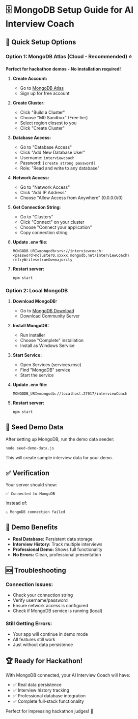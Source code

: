 # 🗄️ MongoDB Setup Guide for AI Interview Coach

## 🚀 Quick Setup Options

### Option 1: MongoDB Atlas (Cloud - Recommended) ⭐

**Perfect for hackathon demos - No installation required!**

1. **Create Account:**
   - Go to [MongoDB Atlas](https://www.mongodb.com/cloud/atlas)
   - Sign up for free account

2. **Create Cluster:**
   - Click "Build a Cluster"
   - Choose "M0 Sandbox" (Free tier)
   - Select region closest to you
   - Click "Create Cluster"

3. **Database Access:**
   - Go to "Database Access"
   - Click "Add New Database User"
   - Username: `interviewcoach`
   - Password: `[create strong password]`
   - Role: "Read and write to any database"

4. **Network Access:**
   - Go to "Network Access"
   - Click "Add IP Address"
   - Choose "Allow Access from Anywhere" (0.0.0.0/0)

5. **Get Connection String:**
   - Go to "Clusters"
   - Click "Connect" on your cluster
   - Choose "Connect your application"
   - Copy connection string

6. **Update .env file:**
   ```env
   MONGODB_URI=mongodb+srv://interviewcoach:<password>@cluster0.xxxxx.mongodb.net/interviewCoach?retryWrites=true&w=majority
   ```

7. **Restart server:**
   ```bash
   npm start
   ```

### Option 2: Local MongoDB

1. **Download MongoDB:**
   - Go to [MongoDB Download](https://www.mongodb.com/try/download/community)
   - Download Community Server

2. **Install MongoDB:**
   - Run installer
   - Choose "Complete" installation
   - Install as Windows Service

3. **Start Service:**
   - Open Services (services.msc)
   - Find "MongoDB" service
   - Start the service

4. **Update .env file:**
   ```env
   MONGODB_URI=mongodb://localhost:27017/interviewCoach
   ```

5. **Restart server:**
   ```bash
   npm start
   ```

## 🌱 Seed Demo Data

After setting up MongoDB, run the demo data seeder:

```bash
node seed-demo-data.js
```

This will create sample interview data for your demo.

## ✅ Verification

Your server should show:
```
✅ Connected to MongoDB
```

Instead of:
```
⚠️ MongoDB connection failed
```

## 🎯 Demo Benefits

- **Real Database:** Persistent data storage
- **Interview History:** Track multiple interviews
- **Professional Demo:** Shows full functionality
- **No Errors:** Clean, professional presentation

## 🆘 Troubleshooting

### Connection Issues:
- Check your connection string
- Verify username/password
- Ensure network access is configured
- Check if MongoDB service is running (local)

### Still Getting Errors:
- Your app will continue in demo mode
- All features still work
- Just without data persistence

## 🏆 Ready for Hackathon!

With MongoDB connected, your AI Interview Coach will have:
- ✅ Real data persistence
- ✅ Interview history tracking
- ✅ Professional database integration
- ✅ Complete full-stack functionality

Perfect for impressing hackathon judges! 🎯

